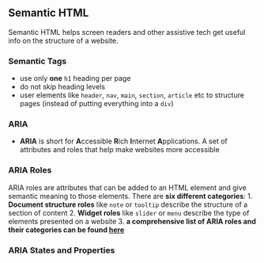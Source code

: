 ## Semantic HTML 
Semantic HTML helps screen readers and other assistive tech get useful info on the structure of a website.
### Semantic Tags
- use only __one__ `h1` heading per page
- do not skip heading levels
- user elements like `header`, `nav`, `main`, `section`, `article` etc to structure pages (instead of putting everything into a `div`)
### ARIA
- __ARIA__ is short for **A**ccessible **R**ich **I**nternet **A**pplications. A set of attributes and roles that help make websites more accessible
### ARIA Roles 
ARIA roles are attributes that can be added to an HTML element and give semantic meaning to those elements. There are __six different categories__:
	1. __Document structure roles__ like `note` or `tooltip` describe the structure of a section of content
	2. __Widget roles__ like `slider` or `menu` describe the type of elements presented on a website
	3. __a comprehensive list of ARIA roles and their categories can be found [here](https://developer.mozilla.org/en-US/docs/Web/Accessibility/ARIA/Roles)__
### ARIA States and Properties
